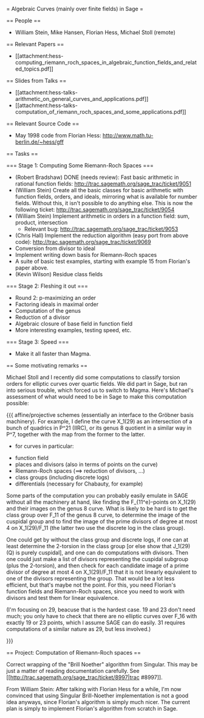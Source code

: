 = Algebraic Curves (mainly over finite fields) in Sage =

== People ==

 * William Stein, Mike Hansen, Florian Hess, Michael Stoll (remote)

== Relevant Papers ==

 * [[attachment:hess-computing_riemann_roch_spaces_in_algebraic_function_fields_and_related_topics.pdf]]

== Slides from Talks ==

 * [[attachment:hess-talks-arithmetic_on_general_curves_and_applications.pdf]]
 * [[attachment:hess-talks-computation_of_riemann_roch_spaces_and_some_applications.pdf]]

== Relevant Source Code ==

 * May 1998 code from Florian Hess: http://www.math.tu-berlin.de/~hess/gff

== Tasks ==

=== Stage 1: Computing Some Riemann-Roch Spaces ===

 * (Robert Bradshaw) DONE (needs review): Fast basic arithmetic in rational function fields: http://trac.sagemath.org/sage_trac/ticket/9051
 * (William Stein) Create all the basic classes for basic arithmetic with function fields, orders, and ideals, mirroring what is available for number fields.  Without this, it isn't possible to do anything else.   This is now the following ticket: http://trac.sagemath.org/sage_trac/ticket/9054
 * (William Stein) Implement arithmetic in orders in a function field: sum, product, intersection
     * Relevant bug: http://trac.sagemath.org/sage_trac/ticket/9053
 * (Chris Hall) Implement the reduction algorithm (easy port from above code): http://trac.sagemath.org/sage_trac/ticket/9069
 * Conversion from divisor to ideal
 * Implement writing down basis for Riemann-Roch spaces
 * A suite of basic test examples, starting with example 15 from Florian's paper above. 
 * (Kevin Wilson) Residue class fields

=== Stage 2: Fleshing it out ===

 * Round 2: p-maximizing an order
 * Factoring ideals in maximal order
 * Computation of the genus
 * Reduction of a divisor
 * Algebraic closure of base field in function field
 * More interesting examples, testing speed, etc.

=== Stage 3: Speed ===

 * Make it all faster than Magma.
 


== Some motivating remarks ==

Michael Stoll and I recently did some computations to classify torsion orders for elliptic curves over quartic fields.  We did part in Sage, but ran into serious trouble, which forced us to switch to Magma.  Here's Michael's assessment of what would need to be in Sage to make this computation possible:

{{{
affine/projective schemes
  (essentially an interface to the Gröbner basis machinery).
  For example, I define the curve X_1(29) as an intersection of a bunch of
quadrics in P^21 (IIRC), or its genus 8 quotient in a similar way in P^7,
together with the map from the former to the latter.

 * for curves in particular:
  + function field
  + places and divisors (also in terms of points on the curve)
  + Riemann-Roch spaces (==> reduction of divisors, ...)
  + class groups (including discrete logs)
  + differentials (necessary for Chabauty, for example)

Some parts of the computation you can probably easily emulate in SAGE without
all the machinery at hand, like finding the F_{11^e}-points on X_1(29) and
their images on the genus 8 curve. What is likely to be hard is to get the
class group over F_11 of the genus 8 curve, to determine the image of the
cuspidal group and to find the image of the prime divisors of degree at most
4 on X_1(29)/F_11 (the latter two use the discrete log in the class group).

One could get by without the class group and discrete logs, if one can at
least determine the 2-torsion in the class group [or else show that J_1(29)
(Q) is purely cuspidal], and one can do computations with divisors. Then one
could just make a list of divisors representing the cuspidal subgroup (plus
the 2-torsion), and then check for each candidate image of a prime divisor of
degree at most 4 on X_1(29)/F_11 that it is not linearly equivalent to one of
the divisors representing the group. That would be a lot less efficient, but
that's maybe not the point. For this, you need Florian's function fields and
Riemann-Roch spaces, since you need to work with divisors and test them for
linear equivalence.

(I'm focusing on 29, beacuse that is the hardest case. 19 and 23 don't need
much; you only have to check that there are no elliptic curves over F_16 with
exactly 19 or 23 points, which I assume SAGE can do easily. 31 requires
computations of a similar nature as 29, but less involved.)

}}}


== Project: Computation of Riemann-Roch spaces ==

Correct wrapping of the "Brill Noether" algorithm from Singular. This may be just a matter of reading documentation carefully.  See [[http://trac.sagemath.org/sage_trac/ticket/8997|trac #8997]].   

From William Stein: After talking with Florian Hess for a while, I'm now convinced that using Singular Brill-Noether implementation is not a good idea anyways, since Florian's algorithm is simply much nicer.   The current plan is simply to implement Florian's algorithm from scratch in Sage.  

  
